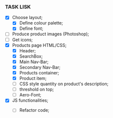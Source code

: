 ### TASK LISK

*[X] Choose layout;
  *[X] Define colour palette;
  *[X] Define font;
*[ ] Produce product images (Photoshop);
*[ ] Get icons;
*[X] Products page HTML/CSS;
  *[X] Header;
  *[x] SearchBox;
  *[X] Main Nav-Bar;
  *[X] Secondary Nav-Bar;
  *[X] Products container;
  *[X] Product item;
  *[ ] CSS style quantity on product's description;
  *[ ] threshold on top;
  *[ ] Aero-Font;

*[X] JS functionalities;
  *[ ] Refactor code;

